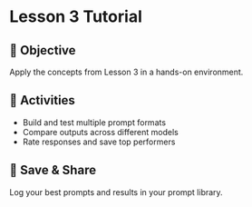 # Lesson 3 Tutorial

## 🎯 Objective

Apply the concepts from Lesson 3 in a hands-on environment.

## 🧩 Activities

- Build and test multiple prompt formats
- Compare outputs across different models
- Rate responses and save top performers

## 💾 Save & Share

Log your best prompts and results in your prompt library.
